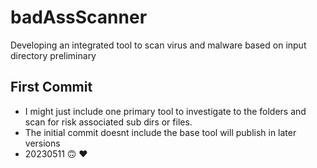 # badAssScanner
Developing an integrated tool to scan virus and malware based on input directory preliminary

## First Commit
- I might just include one primary tool to investigate to the folders and scan for risk associated sub dirs or files.
- The initial commit doesnt include the base tool will publish in later versions 
- 20230511 &#128579; &hearts;
